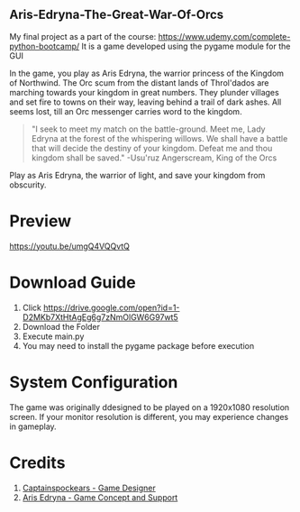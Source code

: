 ## Aris-Edryna-The-Great-War-Of-Orcs
My final project as a part of the course: https://www.udemy.com/complete-python-bootcamp/
It is a game developed using the pygame module for the GUI

In the game, you play as Aris Edryna, the warrior princess of the Kingdom of Northwind. The Orc scum from the distant lands of 
Throl'dados are marching towards your kingdom in great numbers. They plunder villages and set fire to towns on their way, 
leaving behind a trail of dark ashes. All seems lost, till an Orc messenger carries word to the kingdom.

>"I seek to meet my match on the battle-ground. Meet me, Lady Edryna at the forest of the whispering willows. We shall have a battle
that will decide the destiny of your kingdom. Defeat me and thou kingdom shall be saved." 
-Usu'ruz Angerscream, King of the Orcs

Play as Aris Edryna, the warrior of light, and save your kingdom from obscurity.

# Preview
https://youtu.be/umgQ4VQQvtQ

# Download Guide

1. Click https://drive.google.com/open?id=1-D2MKb7XtHtAgEg6g7zNmOlGW6G97wt5
2. Download the Folder
3. Execute main.py
4. You may need to install the pygame package before execution

# System Configuration

The game was originally ddesigned to be played on a 1920x1080 resolution screen. If your monitor resolution is different, you may experience changes in gameplay.

# Credits

1. [Captainspockears - Game Designer](https://github.com/Captainspockears)
2. [Aris Edryna - Game Concept and Support](https://github.com/arisEdryna)
